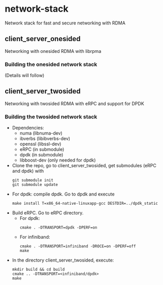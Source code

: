 # network-stack
Network stack for fast and secure networking with RDMA

## client_server_onesided
Networking with onesided RDMA with librpma 

### Building the onesided network stack
(Details will follow)

## client_server_twosided
Networking with twosided RDMA with eRPC and support for DPDK

### Building the twosided network stack
  * Dependencies: 
    * numa (libnuma-dev) 
    * ibverbs (libibverbs-dev)
    * openssl (libssl-dev)
    * eRPC (in submodule) 
    * dpdk (in submodule) 
    * libboost-dev (only needed for dpdk)
 * Clone the repo, go to client_server_twosided, get submodules (eRPC and dpdk) with 
   ```
   git submodule init
   git submodule update
   ```
 * For dpdk: compile dpdk. Go to dpdk and execute
   ```
   make install T=x86_64-native-linuxapp-gcc DESTDIR=../dpdk_static
   ```
 * Build eRPC. Go to eRPC directory.
   * For dpdk: 
     ```
     cmake . -DTRANSPORT=dpdk -DPERF=on
     ```
   * For infiniband:
     ```
     cmake . -DTRANSPORT=infiniband -DROCE=on -DPERF=off
     make
     ```
 * In the directory client_server_twosided, execute:
   ```
   mkdir build && cd build
   cmake .. -DTRANSPORT=<infiniband/dpdk>
   make
   ```
     
